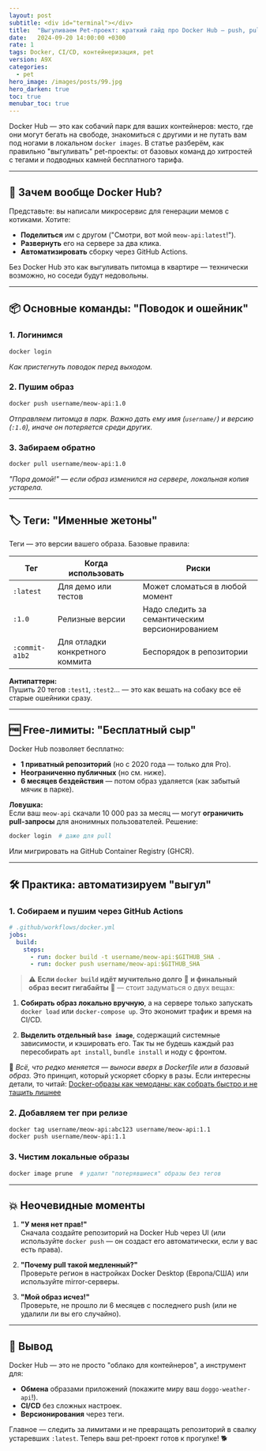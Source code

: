 ```yaml
---
layout: post
subtitle: <div id="terminal"></div>
title:  "Выгуливаем Pet-проект: краткий гайд про Docker Hub — push, pull, tags и Free-лимиты"
date:   2024-09-20 14:00:00 +0300
rate: 1
tags: Docker, CI/CD, контейнеризация, pet
version: A9X
categories:
  - pet
hero_image: /images/posts/99.jpg
hero_darken: true
toc: true
menubar_toc: true
---
```

Docker Hub — это как собачий парк для ваших контейнеров: место, где они могут бегать на свободе, знакомиться с другими и не путать вам под ногами в локальном `docker images`. В статье разберём, как правильно "выгуливать" pet-проекты: от базовых команд до хитростей с тегами и подводных камней бесплатного тарифа.

---

## 🐶 Зачем вообще Docker Hub?

Представьте: вы написали микросервис для генерации мемов с котиками. Хотите:
- **Поделиться** им с другом ("Смотри, вот мой `meow-api:latest`!").
- **Развернуть** его на сервере за два клика.
- **Автоматизировать** сборку через GitHub Actions.

Без Docker Hub это как выгуливать питомца в квартире — технически возможно, но соседи будут недовольны.

---

## 📦 Основные команды: "Поводок и ошейник"

### 1. Логинимся
```bash
docker login
```
*Как пристегнуть поводок перед выходом.*

### 2. Пушим образ
```bash
docker push username/meow-api:1.0
```
*Отправляем питомца в парк. Важно дать ему имя (`username/`) и версию (`:1.0`), иначе он потеряется среди других.*

### 3. Забираем обратно
```bash
docker pull username/meow-api:1.0
```
*"Пора домой!" — если образ изменился на сервере, локальная копия устарела.*

---

## 🏷️ Теги: "Именные жетоны"

Теги — это версии вашего образа. Базовые правила:

| Тег          | Когда использовать                  | Риски                     |
|--------------|------------------------------------|--------------------------|
| `:latest`    | Для демо или тестов                | Может сломаться в любой момент |
| `:1.0`       | Релизные версии                    | Надо следить за семантическим версионированием |
| `:commit-a1b2` | Для отладки конкретного коммита   | Беспорядок в репозитории |

**Антипаттерн:**  
Пушить 20 тегов `:test1`, `:test2`... — это как вешать на собаку все её старые ошейники сразу.

---

## 🆓 Free-лимиты: "Бесплатный сыр"

Docker Hub позволяет бесплатно:
- **1 приватный репозиторий** (но с 2020 года — только для Pro).
- **Неограниченно публичных** (но см. ниже).
- **6 месяцев бездействия** — потом образ удаляется (как забытый мячик в парке).

**Ловушка:**  
Если ваш `meow-api` скачали 10 000 раз за месяц — могут **ограничить pull-запросы** для анонимных пользователей. Решение:
```bash
docker login  # даже для pull
```
Или мигрировать на GitHub Container Registry (GHCR).

---

## 🛠️ Практика: автоматизируем "выгул"

### 1. Собираем и пушим через GitHub Actions

```yaml
# .github/workflows/docker.yml
jobs:
  build:
    steps:
      - run: docker build -t username/meow-api:$GITHUB_SHA .
      - run: docker push username/meow-api:$GITHUB_SHA
```

> ⚠️ **Если `docker build` идёт мучительно долго** 🐢 **и финальный образ весит гигабайты** 🐘 — стоит задуматься о двух вещах:

1. **Собирать образ локально вручную**, а на сервере только запускать `docker load` или `docker-compose up`.
   Это экономит трафик и время на CI/CD.

2. **Выделить отдельный `base image`**, содержащий системные зависимости, и кэшировать его.
   Так ты не будешь каждый раз пересобирать `apt install`, `bundle install` и ноду с фронтом.

🧠 *Всё, что редко меняется — выноси вверх в Dockerfile или в базовый образ.* Это принцип, который ускоряет сборку в разы.
Если интересны детали, то читай: [Docker-образы как чемоданы: как собрать быстро и не тащить лишнее](/posts/slow-fat-docker-image.html)

### 2. Добавляем тег при релизе
```bash
docker tag username/meow-api:abc123 username/meow-api:1.1
docker push username/meow-api:1.1
```

### 3. Чистим локальные образы
```bash
docker image prune  # удалит "потерявшиеся" образы без тегов
```

---

## 💥 Неочевидные моменты

1. **"У меня нет прав!"**  
   Сначала создайте репозиторий на Docker Hub через UI (или используйте `docker push` — он создаст его автоматически, если у вас есть права).

2. **"Почему pull такой медленный?"**  
   Проверьте регион в настройках Docker Desktop (Европа/США) или используйте mirror-серверы.

3. **"Мой образ исчез!"**  
   Проверьте, не прошло ли 6 месяцев с последнего push (или не удалили ли вы его случайно).

---

## 🎯 Вывод

Docker Hub — это не просто "облако для контейнеров", а инструмент для:
- **Обмена** образами приложений (покажите миру ваш `doggo-weather-api`!).
- **CI/CD** без сложных настроек.
- **Версионирования** через теги.

Главное — следить за лимитами и не превращать репозиторий в свалку устаревших `:latest`. Теперь ваш pet-проект готов к прогулке! 🐕
